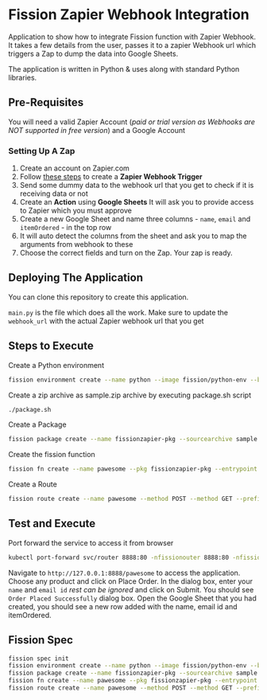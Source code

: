 # Fission Zapier Webhook Integration

Application to show how to integrate Fission function with Zapier Webhook. It takes a few details from the user, passes it to a zapier Webhook url which triggers a Zap to dump the data into Google Sheets.

The application is written in Python & uses along with standard Python libraries.

## Pre-Requisites

You will need a valid Zapier Account (*paid or trial version as Webhooks are NOT supported in free version*) and a Google Account

### Setting Up A Zap
  
1. Create an account on Zapier.com
2. Follow [these steps](https://zapier.com/help/create/code-webhooks/trigger-zaps-from-webhooks#add-a-webhook-trigger) to create a **Zapier Webhook Trigger**
3. Send some dummy data to the webhook url that you get to check if it is receiving data or not
4. Create an **Action** using **Google Sheets** It will ask you to provide access to Zapier which you must approve
5. Create a new Google Sheet and name three columns - `name`, `email` and `itemOrdered` - in the top row
6. It will auto detect the columns from the sheet and ask you to map the arguments from webhook to these
7. Choose the correct fields and turn on the Zap. Your zap is ready.

## Deploying The Application

You can clone this repository to create this application.

`main.py` is the file which does all the work. Make sure to update the `webhook_url` with the actual Zapier webhook url that you get

## Steps to Execute

Create a Python environment

```bash
fission environment create --name python --image fission/python-env --builder fission/python-builder:latest
```

Create a zip archive as sample.zip archive by executing package.sh script

```bash
./package.sh
```

Create a Package

```bash
fission package create --name fissionzapier-pkg --sourcearchive sample.zip --env python
```

Create the fission function

```bash
fission fn create --name pawesome --pkg fissionzapier-pkg --entrypoint "main.main" 
```

Create a Route

```bash
fission route create --name pawesome --method POST --method GET --prefix /pawesome --function pawesome
```

## Test and Execute

Port forward the service to access it from browser

```bash
kubectl port-forward svc/router 8888:80 -nfissionouter 8888:80 -nfission
```

Navigate to `http://127.0.0.1:8888/pawesome` to access the application.
Choose any product and click on Place Order.
In the dialog box, enter your `name` and `email id` *rest can be ignored* and click on Submit.
You should see `Order Placed Successfully` dialog box.
Open the Google Sheet that you had created, you should see a new row added with the name, email id and itemOrdered.

## Fission Spec

```bash
fission spec init
fission environment create --name python --image fission/python-env --builder fission/python-builder:latest --spec
fission package create --name fissionzapier-pkg --sourcearchive sample.zip --env python--spec
fission fn create --name pawesome --pkg fissionzapier-pkg --entrypoint "main.main"  --spec
fission route create --name pawesome --method POST --method GET --prefix /pawesome --function pawesome --spec
```
